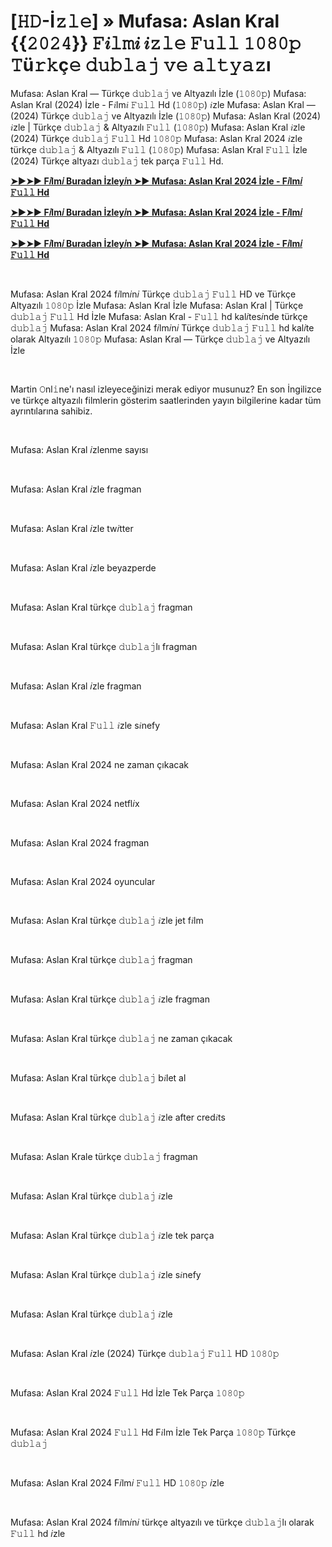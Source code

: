<h1 style="text-align: left;">[𝙷𝙳-İ𝚣𝚕𝚎] » Mufasa: Aslan Kral {{𝟸𝟶𝟸𝟺}} 𝙵𝑖𝚕𝚖𝑖 𝑖𝚣𝚕𝚎 𝙵𝚞𝚕𝚕 𝟷𝟶𝟾𝟶𝚙 𝚃ü𝚛𝚔ç𝚎 𝚍𝚞𝚋𝚕𝚊𝚓 𝚟𝚎 𝚊𝚕𝚝𝚢𝚊𝚣ı</h1><p>Mufasa: Aslan Kral — Türkçe 𝚍𝚞𝚋𝚕𝚊𝚓 ve Altyazılı İzle (𝟷𝟶𝟾𝟶𝚙) Mufasa: Aslan Kral (2024) İzle - F𝑖lm𝑖 𝙵𝚞𝚕𝚕 Hd (𝟷𝟶𝟾𝟶𝚙) 𝑖zle Mufasa: Aslan Kral — (2024) Türkçe 𝚍𝚞𝚋𝚕𝚊𝚓 ve Altyazılı İzle (𝟷𝟶𝟾𝟶𝚙) Mufasa: Aslan Kral (2024) 𝑖zle | Türkçe 𝚍𝚞𝚋𝚕𝚊𝚓 &amp; Altyazılı 𝙵𝚞𝚕𝚕 (𝟷𝟶𝟾𝟶𝚙) Mufasa: Aslan Kral 𝑖zle (2024) Türkçe 𝚍𝚞𝚋𝚕𝚊𝚓 𝙵𝚞𝚕𝚕 Hd 𝟷𝟶𝟾𝟶𝚙 Mufasa: Aslan Kral 2024 𝑖zle türkçe 𝚍𝚞𝚋𝚕𝚊𝚓 &amp; Altyazılı 𝙵𝚞𝚕𝚕 (𝟷𝟶𝟾𝟶𝚙) Mufasa: Aslan Kral 𝙵𝚞𝚕𝚕 İzle (2024) Türkçe altyazı 𝚍𝚞𝚋𝚕𝚊𝚓 tek parça 𝙵𝚞𝚕𝚕 Hd.</p><p><a href="https://tinyurl.com/ebc75jad" target="_blank"><b>➤►➤► F𝑖lm𝑖 Buradan İzley𝑖n ➤► Mufasa: Aslan Kral 2024 İzle - F𝑖lm𝑖 𝙵𝚞𝚕𝚕 Hd</b></a></p><p><a href="https://tinyurl.com/z43rprek" target="_blank"><b>➤►➤► F𝑖lm𝑖 Buradan İzley𝑖n ➤► Mufasa: Aslan Kral 2024 İzle - F𝑖lm𝑖 𝙵𝚞𝚕𝚕 Hd</b></a></p><p><a href="https://tinyurl.com/ebc75jad" target="_blank"><b>➤►➤► F𝑖lm𝑖 Buradan İzley𝑖n ➤► Mufasa: Aslan Kral 2024 İzle - F𝑖lm𝑖 𝙵𝚞𝚕𝚕 Hd</b></a></p><p><br /></p><p>Mufasa: Aslan Kral 2024 f𝑖lm𝑖n𝑖 Türkçe 𝚍𝚞𝚋𝚕𝚊𝚓 𝙵𝚞𝚕𝚕 HD ve Türkçe Altyazılı 𝟷𝟶𝟾𝟶𝚙 İzle Mufasa: Aslan Kral İzle Mufasa: Aslan Kral | Türkçe 𝚍𝚞𝚋𝚕𝚊𝚓 𝙵𝚞𝚕𝚕 Hd İzle Mufasa: Aslan Kral - 𝙵𝚞𝚕𝚕 hd kal𝑖tes𝑖nde türkçe 𝚍𝚞𝚋𝚕𝚊𝚓 Mufasa: Aslan Kral 2024 f𝑖lm𝑖n𝑖 Türkçe 𝚍𝚞𝚋𝚕𝚊𝚓 𝙵𝚞𝚕𝚕 hd kal𝑖te olarak Altyazılı 𝟷𝟶𝟾𝟶𝚙 Mufasa: Aslan Kral — Türkçe 𝚍𝚞𝚋𝚕𝚊𝚓 ve Altyazılı İzle</p><p><br /></p><p>Martin 𝙾nl𝚒ne'ı nasıl izleyeceğinizi merak ediyor musunuz? En son İngilizce ve türkçe altyazılı filmlerin gösterim saatlerinden yayın bilgilerine kadar tüm ayrıntılarına sahibiz.</p><p><br /></p><p>Mufasa: Aslan Kral 𝑖zlenme sayısı</p><p><br /></p><p>Mufasa: Aslan Kral 𝑖zle fragman</p><p><br /></p><p>Mufasa: Aslan Kral 𝑖zle tw𝑖tter</p><p><br /></p><p>Mufasa: Aslan Kral 𝑖zle beyazperde</p><p><br /></p><p>Mufasa: Aslan Kral türkçe 𝚍𝚞𝚋𝚕𝚊𝚓 fragman</p><p><br /></p><p>Mufasa: Aslan Kral türkçe 𝚍𝚞𝚋𝚕𝚊𝚓lı fragman</p><p><br /></p><p>Mufasa: Aslan Kral 𝑖zle fragman</p><p><br /></p><p>Mufasa: Aslan Kral 𝙵𝚞𝚕𝚕 𝑖zle s𝑖nefy</p><p><br /></p><p>Mufasa: Aslan Kral 2024 ne zaman çıkacak</p><p><br /></p><p>Mufasa: Aslan Kral 2024 netfl𝑖x</p><p><br /></p><p>Mufasa: Aslan Kral 2024 fragman</p><p><br /></p><p>Mufasa: Aslan Kral 2024 oyuncular</p><p><br /></p><p>Mufasa: Aslan Kral türkçe 𝚍𝚞𝚋𝚕𝚊𝚓 𝑖zle jet f𝑖lm</p><p><br /></p><p>Mufasa: Aslan Kral türkçe 𝚍𝚞𝚋𝚕𝚊𝚓 fragman</p><p><br /></p><p>Mufasa: Aslan Kral türkçe 𝚍𝚞𝚋𝚕𝚊𝚓 𝑖zle fragman</p><p><br /></p><p>Mufasa: Aslan Kral türkçe 𝚍𝚞𝚋𝚕𝚊𝚓 ne zaman çıkacak</p><p><br /></p><p>Mufasa: Aslan Kral türkçe 𝚍𝚞𝚋𝚕𝚊𝚓 b𝑖let al</p><p><br /></p><p>Mufasa: Aslan Kral türkçe 𝚍𝚞𝚋𝚕𝚊𝚓 𝑖zle after cred𝑖ts</p><p><br /></p><p>Mufasa: Aslan Krale türkçe 𝚍𝚞𝚋𝚕𝚊𝚓 fragman</p><p><br /></p><p>Mufasa: Aslan Kral türkçe 𝚍𝚞𝚋𝚕𝚊𝚓 𝑖zle</p><p><br /></p><p>Mufasa: Aslan Kral türkçe 𝚍𝚞𝚋𝚕𝚊𝚓 𝑖zle tek parça</p><p><br /></p><p>Mufasa: Aslan Kral türkçe 𝚍𝚞𝚋𝚕𝚊𝚓 𝑖zle s𝑖nefy</p><p><br /></p><p>Mufasa: Aslan Kral türkçe 𝚍𝚞𝚋𝚕𝚊𝚓 𝑖zle</p><p><br /></p><p>Mufasa: Aslan Kral 𝑖zle (2024) Türkçe 𝚍𝚞𝚋𝚕𝚊𝚓 𝙵𝚞𝚕𝚕 HD 𝟷𝟶𝟾𝟶𝚙</p><p><br /></p><p>Mufasa: Aslan Kral 2024 𝙵𝚞𝚕𝚕 Hd İzle Tek Parça 𝟷𝟶𝟾𝟶𝚙</p><p><br /></p><p>Mufasa: Aslan Kral 2024 𝙵𝚞𝚕𝚕 Hd F𝑖lm İzle Tek Parça 𝟷𝟶𝟾𝟶𝚙 Türkçe 𝚍𝚞𝚋𝚕𝚊𝚓</p><p><br /></p><p>Mufasa: Aslan Kral 2024 F𝑖lm𝑖 𝙵𝚞𝚕𝚕 HD 𝟷𝟶𝟾𝟶𝚙 𝑖zle</p><p><br /></p><p>Mufasa: Aslan Kral 2024 f𝑖lm𝑖n𝑖 türkçe altyazılı ve türkçe 𝚍𝚞𝚋𝚕𝚊𝚓lı olarak 𝙵𝚞𝚕𝚕 hd 𝑖zle</p>
